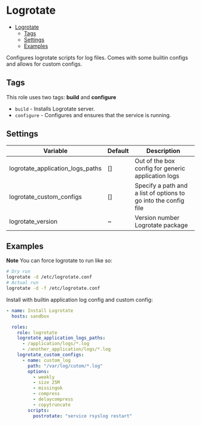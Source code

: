 # Logrotate

- [Logrotate](#logrotate)
  - [Tags](#tags)
  - [Settings](#settings)
  - [Examples](#examples)

Configures logrotate scripts for log files. Comes with some builtin configs
and allows for custom configs.


## Tags

This role uses two tags: **build** and **configure**

* `build` - Installs Logrotate server.
* `configure` - Configures and ensures that the service is running.


## Settings

|Variable|Default|Description|
|---|---|---|
|logrotate_application_logs_paths|[]|Out of the box config for generic application logs|
|logrotate_custom_configs|[]|Specify a path and a list of options to go into the config file|
|logrotate_version|~|Version number Logrotate package|


## Examples

**Note** You can force logrotate to run like so:

```BASH
# Dry run
logrotate -d /etc/logrotate.conf
# Actual run
logrotate -d -f /etc/logrotate.conf
```

Install with builtin application log config and custom config:

```YAML
- name: Install Logrotate
  hosts: sandbox

  roles:
    role: logrotate
    logrotate_application_logs_paths:
      - /application/logs/*.log
      - /another_application/logs/*.log
    logrotate_custom_configs:
      - name: custom_log
        path: "/var/log/cutom/*.log"
        options:
          - weekly
          - size 25M
          - missingok
          - compress
          - delaycompress
          - copytruncate
        scripts:
          postrotate: "service rsyslog restart"
```
